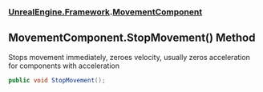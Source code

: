 ### [UnrealEngine.Framework](./UnrealEngine-Framework.md 'UnrealEngine.Framework').[MovementComponent](./MovementComponent.md 'UnrealEngine.Framework.MovementComponent')
## MovementComponent.StopMovement() Method
Stops movement immediately, zeroes velocity, usually zeros acceleration for components with acceleration  
```csharp
public void StopMovement();
```
